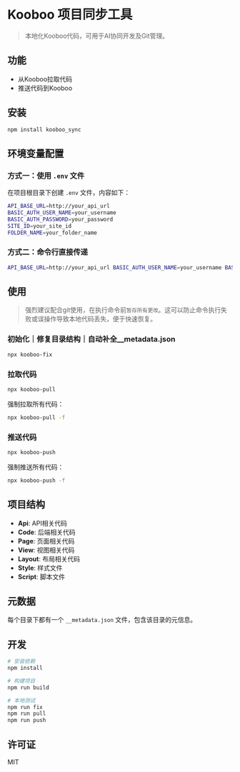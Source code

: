 # Kooboo 项目同步工具
> 本地化Kooboo代码，可用于AI协同开发及Git管理。

## 功能
- 从Kooboo拉取代码
- 推送代码到Kooboo

## 安装
```bash
npm install kooboo_sync
```

## 环境变量配置
### 方式一：使用 `.env` 文件
在项目根目录下创建 `.env` 文件，内容如下：
```bash
API_BASE_URL=http://your_api_url
BASIC_AUTH_USER_NAME=your_username
BASIC_AUTH_PASSWORD=your_password
SITE_ID=your_site_id
FOLDER_NAME=your_folder_name
```

### 方式二：命令行直接传递
```bash
API_BASE_URL=http://your_api_url BASIC_AUTH_USER_NAME=your_username BASIC_AUTH_PASSWORD=your_password SITE_ID=your_site_id npx kooboo-push
```

## 使用
> 强烈建议配合git使用，在执行命令前`暂存所有更改`。这可以防止命令执行失败或误操作导致本地代码丢失，便于快速恢复。


### 初始化｜修复目录结构｜自动补全__metadata.json
```bash
npx kooboo-fix
```

### 拉取代码
```bash
npx kooboo-pull
```

强制拉取所有代码：
```bash
npx kooboo-pull -f
```

### 推送代码
```bash
npx kooboo-push
```

强制推送所有代码：
```bash
npx kooboo-push -f
```

## 项目结构
- **Api**: API相关代码
- **Code**: 后端相关代码
- **Page**: 页面相关代码
- **View**: 视图相关代码
- **Layout**: 布局相关代码
- **Style**: 样式文件
- **Script**: 脚本文件

## 元数据
每个目录下都有一个 `__metadata.json` 文件，包含该目录的元信息。

## 开发
```bash
# 安装依赖
npm install

# 构建项目
npm run build

# 本地测试
npm run fix
npm run pull
npm run push
```

## 许可证
MIT
